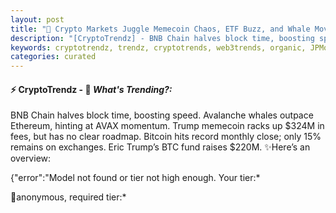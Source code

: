 ```yaml
---
layout: post
title: "🌌 Crypto Markets Juggle Memecoin Chaos, ETF Buzz, and Whale Moves"
description: "[CryptoTrendz] - BNB Chain halves block time, boosting speed. Avalanche whales outpace Ethereum, hinting at AVAX momentum. Trump memecoin racks up $324M in fees, but has no clear roadmap. Bitcoin hits record monthly close; only 15% remains on exchanges. Eric Trump’s BTC fund raises $220M."
keywords: cryptotrendz, trendz, cryptotrends, web3trends, organic, JPMorgan, Bitcoin, SOL, TRUMP, TRADING, SEC, Crypto, Market, Ethereum, BTC, XRP, revenue
categories: curated
---
```


#### ⚡ CryptoTrendz - 📌 *What's Trending?:*

BNB Chain halves block time, boosting speed. Avalanche whales outpace Ethereum, hinting at AVAX momentum. Trump memecoin racks up $324M in fees, but has no clear roadmap. Bitcoin hits record monthly close; only 15% remains on exchanges. Eric Trump’s BTC fund raises $220M. ✨Here’s an overview:


{"error":"Model not found or tier not high enough. Your tier:*  

🔹anonymous, required tier:*  

